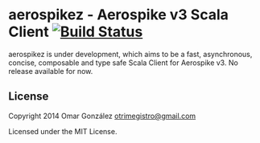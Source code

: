 aerospikez - Aerospike v3 Scala Client [![Build Status](https://secure.travis-ci.org/otrimegistro/aerospikez.png)](http://travis-ci.org/otrimegistro/aerospikez)
==========

aerospikez is under development, which aims to be a fast, asynchronous, concise,
 composable and type safe Scala Client for Aerospike v3.
No release available for now.


## License

Copyright 2014 Omar González otrimegistro@gmail.com

Licensed under the MIT License.
